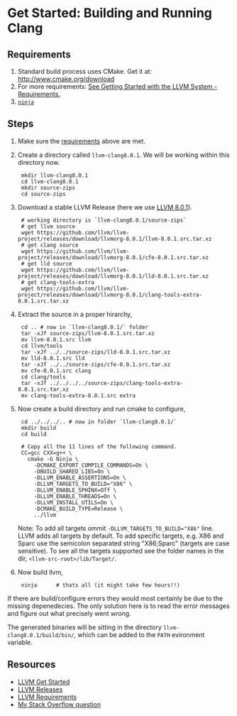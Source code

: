 Get Started: Building and Running Clang
================================

Requirements <a name="requirements"></a>
----------------------
1. Standard build process uses CMake. Get it at: <http://www.cmake.org/download>
2. For more requirements: [See Getting Started with the LLVM System - Requirements.][3]
3. [`ninja`](https://ninja-build.org/)


Steps
--------------

1. Make sure the [requirements](#requirements) above are met.
2. Create a directory called `llvm-clang8.0.1`. We will be working within this directory now.

        mkdir llvm-clang8.0.1
        cd llvm-clang8.0.1
        mkdir source-zips
        cd source-zips

3. Download a stable LLVM Release (here we use [LLVM 8.0.1][5]).

        # working directory is `llvm-clang8.0.1/source-zips`
        # get llvm source
        wget https://github.com/llvm/llvm-project/releases/download/llvmorg-8.0.1/llvm-8.0.1.src.tar.xz
        # get clang source
        wget https://github.com/llvm/llvm-project/releases/download/llvmorg-8.0.1/cfe-8.0.1.src.tar.xz
        # get lld source
        wget https://github.com/llvm/llvm-project/releases/download/llvmorg-8.0.1/lld-8.0.1.src.tar.xz
        # get clang-tools-extra
        wget https://github.com/llvm/llvm-project/releases/download/llvmorg-8.0.1/clang-tools-extra-8.0.1.src.tar.xz

4. Extract the source in a proper hirarchy,

        cd .. # now in `llvm-clang8.0.1/` folder
        tar -xJf source-zips/llvm-8.0.1.src.tar.xz
        mv llvm-8.0.1.src llvm
        cd llvm/tools
        tar -xJf ../../source-zips/lld-8.0.1.src.tar.xz
        mv lld-8.0.1.src lld
        tar -xJf ../../source-zips/cfe-8.0.1.src.tar.xz
        mv cfe-8.0.1.src clang
        cd clang/tools
        tar -xJf ../../../../source-zips/clang-tools-extra-8.0.1.src.tar.xz
        mv clang-tools-extra-8.0.1.src extra

5. Now create a build directory and run cmake to configure,

        cd ../../../.. # now in folder `llvm-clang8.0.1/`
        mkdir build
        cd build

        # Copy all the 11 lines of the following command.
        CC=gcc CXX=g++ \
          cmake -G Ninja \
            -DCMAKE_EXPORT_COMPILE_COMMANDS=On \
            -DBUILD_SHARED_LIBS=On \
            -DLLVM_ENABLE_ASSERTIONS=On \
            -DLLVM_TARGETS_TO_BUILD="X86" \
            -DLLVM_ENABLE_SPHINX=Off \
            -DLLVM_ENABLE_THREADS=On \
            -DLLVM_INSTALL_UTILS=On \
            -DCMAKE_BUILD_TYPE=Release \
            ../llvm

   Note: To add all targets ommit `-DLLVM_TARGETS_TO_BUILD="X86"` line.
   LLVM adds all targets by default.
   To add specific targets, e.g. X86 and Sparc use
   the semicolon separated string "X86;Sparc" (targets are case sensitive).
   To see all the targets supported see the folder names in the dir,
   `<llvm-src-root>/lib/Target/`.


6. Now build llvm,

        ninja      # thats all (it might take few hours!!)

If there are build/configure errors they would most certainly be due to the missing depenedecies. The only solution here is to read the error messages and figure out what precisely went wrong.

The generated binaries will be sitting in the directory `llvm-clang8.0.1/build/bin/`, which can be added to the `PATH` evironment variable.




Resources
-------------
* [LLVM Get Started][1]
* [LLVM Releases][2]
* [LLVM Requirements][3]
* [My Stack Overflow question][4]

[1]: https://clang.llvm.org/get_started.html "Building and Running Clang"
[2]: http://releases.llvm.org/ "Download llvm/clang sources"
[3]: https://llvm.org/docs/GettingStarted.html#requirements
[4]: https://stackoverflow.com/questions/47696773/llvm-6-trunk-build-on-ubuntu-16-04-not-building-lld/47729443
[5]: http://releases.llvm.org/download.html#8.0.1


